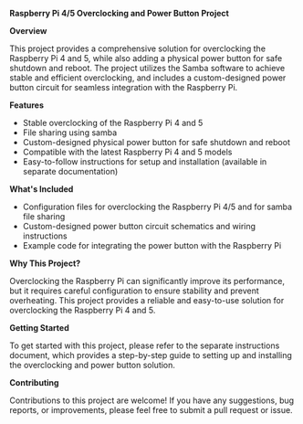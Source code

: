 **Raspberry Pi 4/5 Overclocking and Power Button Project**

**Overview**

This project provides a comprehensive solution for overclocking the Raspberry Pi 4 and 5, while also adding a physical power button for safe shutdown and reboot. The project utilizes the Samba software to achieve stable and efficient overclocking, and includes a custom-designed power button circuit for seamless integration with the Raspberry Pi.

**Features**

* Stable overclocking of the Raspberry Pi 4 and 5
* File sharing using samba
* Custom-designed physical power button for safe shutdown and reboot
* Compatible with the latest Raspberry Pi 4 and 5 models
* Easy-to-follow instructions for setup and installation (available in separate documentation)

**What's Included**

* Configuration files for overclocking the Raspberry Pi 4/5 and for samba file sharing
* Custom-designed power button circuit schematics and wiring instructions
* Example code for integrating the power button with the Raspberry Pi

**Why This Project?**

Overclocking the Raspberry Pi can significantly improve its performance, but it requires careful configuration to ensure stability and prevent overheating. This project provides a reliable and easy-to-use solution for overclocking the Raspberry Pi 4 and 5.

**Getting Started**

To get started with this project, please refer to the separate instructions document, which provides a step-by-step guide to setting up and installing the overclocking and power button solution.

**Contributing**

Contributions to this project are welcome! If you have any suggestions, bug reports, or improvements, please feel free to submit a pull request or issue.
